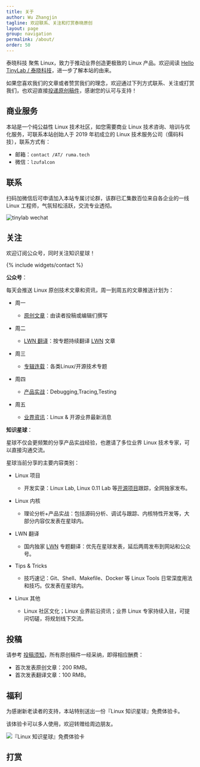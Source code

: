```yaml
---
title: 关于
author: Wu Zhangjin
tagline: 欢迎联系、关注和打赏泰晓原创
layout: page
group: navigation
permalink: /about/
order: 50
---
```


泰晓科技 聚焦 Linux，致力于推动业界创造更极致的 Linux 产品。欢迎阅读 [Hello TinyLab / 泰晓科技](/hello-tinylab)，进一步了解本站的由来。

如果您喜欢我们的文章或者赞赏我们的理念，欢迎通过下列方式联系、关注或打赏我们，也欢迎直接[投递原创稿件](/post)，感谢您的认可与支持！

## 商业服务

本站是一个纯公益性 Linux 技术社区，如您需要商业 Linux 技术咨询、培训与优化服务，可联系本站创始人于 2019 年初成立的 Linux 技术服务公司（儒码科技），联系方式有：

* 邮箱：`contact /AT/ ruma.tech`
* 微信：`lzufalcon`

## 联系

扫码加微信后可申请加入本站专属讨论群，该群已汇集数百位来自各企业的一线 Linux 工程师，气氛轻松活跃，交流专业透彻。

![tinylab wechat](/images/wechat/tinylab.jpg)

## 关注

欢迎订阅公众号，同时关注知识星球！

{% include widgets/contact %}

**公众号**：

每天会推送 Linux 原创技术文章和资讯，周一到周五的文章推送计划为：

* 周一
  * [原创文章](/archive)：由读者投稿或编辑们撰写

* 周二
  * [LWN 翻译](/lwn)：按专题持续翻译 [LWN](http://lwn.net) 文章

* 周三
  * [专辑连载](/albums)：各类Linux/开源技术专题

* 周四
  * [产品实战](/albums#Debugging+Tracing)：Debugging,Tracing,Testing

* 周五
  * [业界资讯](/news)：Linux & 开源业界最新消息

**知识星球**：

星球不仅会更频繁的分享产品实战经验，也邀请了多位业界 Linux 技术专家，可以直接沟通交流。

星球当前分享的主要内容类别：

* Linux 项目
  * 开发实录：Linux Lab, Linux 0.11 Lab 等[开源项目](/projects)跟踪，全网独家发布。

* Linux 内核
  * 理论分析+产品实战：包括源码分析、调试与跟踪、内核特性开发等，大部分内容仅发表在星球内。

* LWN   翻译
  * 国内独家 [LWN](http://lwn.net) 专题翻译：优先在星球发表，延后两周发布到网站和公众号。

* Tips & Tricks
  * 技巧速记：Git、Shell、Makefile、Docker 等 Linux Tools 日常深度用法和技巧。仅发表在星球内。

* Linux 其他
  * Linux 社区文化；Linux 业界前沿资讯；业界 Linux 专家持续入驻，可提问切磋，将规划线下交流。


## 投稿

请参考 [投稿须知](http://tinylab.org/post)，所有原创稿件一经采纳，即得相应酬费：

* 首次发表原创文章：200 RMB。
* 首次发表翻译文章：100 RMB。

## 福利

为感谢新老读者的支持，本站特别送出一份『Linux 知识星球』免费体验卡。

该体验卡可以多人使用，欢迎转赠给周边朋友。

![『Linux 知识星球』免费体验卡](http://tinylab.org/images/xingqiu/planet-free-card.jpg)

## 打赏

<!-- {% include widgets/sponsor %} -->
